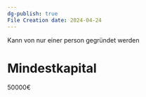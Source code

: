 ```yaml
---
dg-publish: true
File Creation date: 2024-04-24
---
```

Kann von nur einer person gegründet werden
# Mindestkapital
50000€